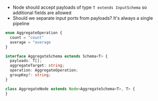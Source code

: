 - Node should accept payloads of type `T extends InputSchema` so additional fields are allowed
- Should we separate input ports from payloads?
  It's always a single pipeline

```ts
enum AggregateOperation {
  count = "count"
  average = "average
}

interface AggregateSchema extends Schema<T> {
  payloads: T[];
  aggregateTarget: string;
  operation: AggregateOperation;
  groupKey?: string;
}

class AggregateNode extends Node<AggregateSchema<T>, T> {
}
```
